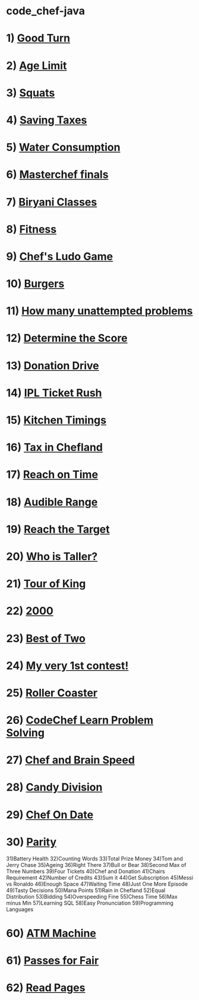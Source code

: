 # code_chef-java

# 1) [Good Turn](https://github.com/Harshak-1744/code_chef-java/blob/main/Good%20Turn)

# 2) [Age Limit](https://github.com/Harshak-1744/code_chef-java/blob/main/Age%20Limit)

# 3) [Squats](https://github.com/Harshak-1744/code_chef-java/blob/main/Squats)

# 4) [Saving Taxes](https://github.com/Harshak-1744/code_chef-java/blob/main/Saving_Taxes)

# 5) [Water Consumption](https://github.com/Harshak-1744/code_chef-java/blob/main/Water%20Consumption)

# 6) [Masterchef finals](https://github.com/Harshak-1744/code_chef-java/blob/main/Masterchef%20finals)

# 7) [Biryani Classes](https://github.com/Harshak-1744/code_chef-java/blob/main/Biryani%20classes)

# 8) [Fitness](https://github.com/Harshak-1744/code_chef-java/blob/main/Fitness)

# 9) [Chef's Ludo Game](https://github.com/Harshak-1744/code_chef-java/blob/main/Chef%20Plays%20Ludo)

# 10) [Burgers](https://github.com/Harshak-1744/code_chef-java/blob/main/Burgers)

# 11) [How many unattempted problems](https://github.com/Harshak-1744/code_chef-java/blob/main/How%20many%20unattempted%20problems)

# 12) [Determine the Score](https://github.com/Harshak-1744/code_chef-java/blob/main/Determine%20the%20Score)

# 13) [Donation Drive](https://github.com/Harshak-1744/code_chef-java/blob/main/Donation%20Drive)

# 14) [IPL Ticket Rush](https://github.com/Harshak-1744/code_chef-java/blob/main/IPL%20Ticket%20Rush)

# 15) [Kitchen Timings](https://github.com/Harshak-1744/code_chef-java/blob/main/Kitchen%20Timings)

# 16) [Tax in Chefland](https://github.com/Harshak-1744/code_chef-java/blob/main/Tax%20in%20Chefland)

# 17) [Reach on Time]()

# 18) [Audible Range]()

# 19) [Reach the Target]()

# 20) [Who is Taller?]()

# 21) [Tour of King]()

# 22) [2000]()

# 23) [Best of Two]()

# 24) [My very 1st contest!]()

# 25) [Roller Coaster]()

# 26) [CodeChef Learn Problem Solving]()

# 27) [Chef and Brain Speed]()

# 28) [Candy Division]()

# 29) [Chef On Date]()

# 30) [Parity]()
31)Battery Health
32)Counting Words
33)Total Prize Money
34)Tom and Jerry Chase
35)Ageing
36)Right There
37)Bull or Bear
38)Second Max of Three Numbers
39)Four Tickets
40)Chef and Donation
41)Chairs Requirement
42)Number of Credits
43)Sum it
44)Get Subscription
45)Messi vs Ronaldo
46)Enough Space
47)Waiting Time
48)Just One More Episode
49)Tasty Decisions
50)Mana Points
51)Rain in Chefland
52)Equal Distribution
53)Bidding
54)Overspeeding Fine
55)Chess Time
56)Max minus Min
57)Learning SQL
58)Easy Pronunciation
59)Programming Languages
# 60) [ATM Machine]()
# 61) [Passes for Fair]()
# 62) [Read Pages]() 
